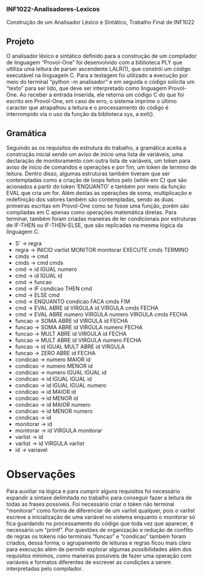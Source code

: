 ### INF1022-Analisadores-Lexicos
 Construção de um Analisador Léxico e Sintático, Trabalho Final de INF1022
 
## Projeto
O analisador léxico e sintático definido para a construção de um compilador de linguagem “Provol-One” foi desenvolvido com a biblioteca PLY que ultiliza uma leitura de parser ascendente LALR(1), que constrói um código executável na linguagem C. Para a testagem foi utilizado a execução por meio do terminal “python -m analisador” e em seguida o código solicita um “texto” para ser lido, que deve ser interpretado como linguagem Provol-One. 
Ao receber a entrada inserida, ele retorna um código C do que foi escrito em Provol-One, em caso de erro, o sistema imprime o último caracter que atrapalhou a leitura e o processamento do código é interrompido via o uso da função da biblioteca sys, a exit().  

## Gramática
Seguindo as os requisitos de estrutura do trabalho, a gramática aceita a construção inicial sendo um aviso de inicio uma lista de variáveis, uma declaração de monitoramento com outra lista de variáveis, um token para aviso de inicio de comandos e operações e por fim, um token de termino de leitura.
Dentro disso, algumas estruturas também tiveram que ser contempladas como a criação de loops feitos pelo (while em C) que são acionados a partir do token ‘ENQUANTO’ e também por meio da função EVAL que cria um for. 
Além destas as operações de soma, multiplicação e redefinição dos valores também são contempladas, sendo as duas primeiras escritas em Provol-One como se fosse uma função, porém são compiladas em C apenas como operações matemática diretas. Para terminar, também foram criadas maneiras de ler condicionais por estruturas de IF-THEN ou IF-THEN-ELSE, que são replicadas na mesma lógica da linguagem C.
- S' -> regra
- regra -> INICIO varlist MONITOR monitorar EXECUTE cmds TERMINO
- cmds -> cmd
- cmds -> cmd cmds
- cmd -> id IGUAL numero
- cmd -> id IGUAL id
- cmd -> funcao
- cmd -> IF condicao THEN cmd
- cmd -> ELSE cmd
- cmd -> ENQUANTO condicao FACA cmds FIM
- cmd -> EVAL ABRE id VIRGULA id VIRGULA cmds FECHA
- cmd -> EVAL ABRE numero VIRGULA numero VIRGULA cmds FECHA
- funcao -> SOMA ABRE id VIRGULA id FECHA
- funcao -> SOMA ABRE id VIRGULA numero FECHA
- funcao -> MULT ABRE id VIRGULA id FECHA
- funcao -> MULT ABRE id VIRGULA numero FECHA
- funcao -> id IGUAL MULT ABRE id VIRGULA
- funcao -> ZERO ABRE id FECHA
- condicao -> numero MAIOR id
- condicao -> numero MENOR id
- condicao -> numero IGUAL IGUAL id
- condicao -> id IGUAL IGUAL id
- condicao -> id IGUAL IGUAL numero
- condicao -> id MAIOR id
- condicao -> id MENOR id
- condicao -> id MAIOR numero
- condicao -> id MENOR numero
- condicao -> id
- monitorar -> id
- monitorar -> id VIRGULA monitorar
- varlist -> id
- varlist -> id VIRGULA varlist
- id -> variavel

# Observações
Para auxiliar na lógica e para cumprir alguns requisitos foi necessário expandir a sintaxe delimitada no trabalho para conseguir fazer a leitura de todas as frases possíveis. Foi necessário criar o token não terminal “monitorar” como forma de diferenciar de um varlist qualquer, pois o varlist escreve a inicialização de uma variável no sistema enquanto o monitorar só fica guardando no processamento do código que toda vez que aparecer, é necessário um “printf”. 
Por questões de organização e redução de conflito de regras os tokens não terminais “funcao” e “condicao” também foram criados, dessa forma, o agrupamento de leituras e regras ficou mais claro para execução além de permitir explorar algumas possibilidades além dos requisitos mínimos, como maneiras possíveis de fazer uma operação com variáveis e formatos diferentes de escrever as condições a serem interpretadas pelo compilador.

